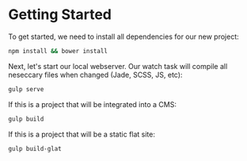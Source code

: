 # Getting Started

To get started, we need to install all dependencies for our new project:

```bash
npm install && bower install
```

Next, let's start our local webserver. Our watch task will compile all neseccary files when changed (Jade, SCSS, JS, etc):

```bash
gulp serve
```

If this is a project that will be integrated into a CMS:

```bash
gulp build
```

If this is a project that will be a static flat site:

```bash
gulp build-glat
```
